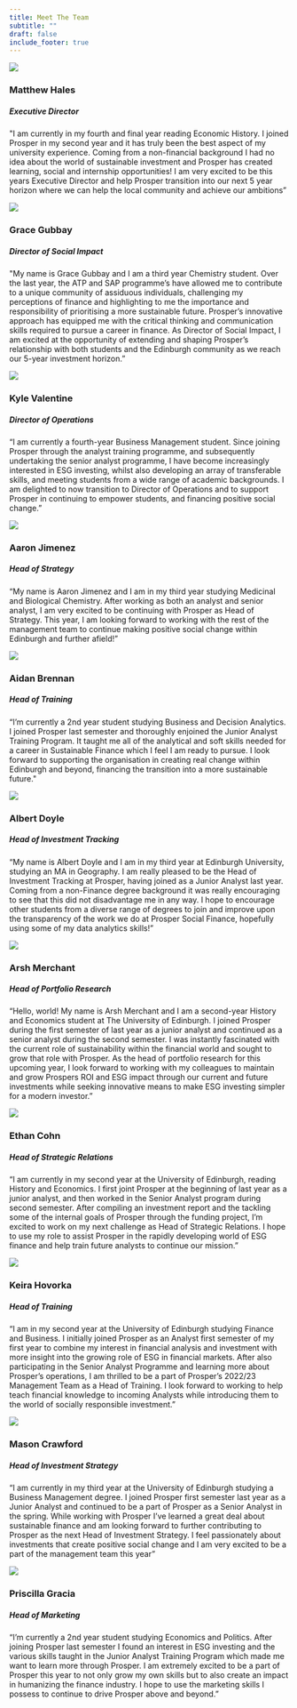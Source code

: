 ```yaml
---
title: Meet The Team
subtitle: ""
draft: false
include_footer: true
---
```

<div class="team-member">
<div class="team-image-container">
<img class="team-image" src="/images/team/Matthew Hales.jpg">
<a href="https://www.linkedin.com/in/matthew-hales-2719b6214/">
<div class="linkedin-holder">
<i class="linkedin-icon fa fa-linkedin"></i>
</div>
</a>
</div>
<div class="team-info-container">
<h3 class="team-member-name">Matthew Hales</h3>
<h5 class="team-member-position">Executive Director</h5>
<p>"I am currently in my fourth and final year reading Economic History. I joined Prosper in my second year and it has truly been the best aspect of my university experience. Coming from a non-financial background I had no idea about the world of sustainable investment and Prosper has created learning, social and internship opportunities! I am very excited to be this years Executive Director and help Prosper transition into our next 5 year horizon where we can help the local community and achieve our ambitions”</p>
</div>
</div>

<div class="team-member">
<div class="team-image-container">
<img class="team-image" src="/images/team/G.jpeg"
<a href="https://www.linkedin.com/in/gracegubbay/">
<div class="linkedin-holder">
<i class="linkedin-icon fa fa-linkedin"></i>
</div>
</a>
</div>
<div class="team-info-container">
<h3 class="team-member-name">Grace Gubbay</h3>
<h5 class="team-member-position">Director of Social Impact</h5>
<p>"My name is Grace Gubbay and I am a third year Chemistry student.  Over the last year, the ATP and SAP programme’s have allowed me to contribute to a unique community of assiduous individuals, challenging my perceptions of finance and highlighting to me the importance and responsibility of prioritising a more sustainable future. Prosper’s innovative approach has equipped me with the critical thinking and communication skills required to pursue a career in finance. As Director of Social Impact, I am excited at the opportunity of extending and shaping Prosper’s relationship with both students and the Edinburgh community as we reach our 5-year investment horizon.”</p>

</div>
</div>

<div class="team-member">
<div class="team-image-container">
<img class="team-image" src="/images/team/Kyle Valentine.jpg">
<a href="https://www.linkedin.com/in/kyle-valentine-b40295207/">
<div class="linkedin-holder">
<i class="linkedin-icon fa fa-linkedin"></i>
</div>
</a>
</div>
<div class="team-info-container">
<h3 class="team-member-name">Kyle Valentine</h3>
<h5 class="team-member-position">Director of Operations</h5>
<p>“I am currently a fourth-year Business Management student. Since joining Prosper through the analyst training programme, and subsequently undertaking the senior analyst programme, I have become increasingly interested in ESG investing, whilst also developing an array of transferable skills, and meeting students from a wide range of academic backgrounds. I am delighted to now transition to Director of Operations and to support Prosper in continuing to empower students, and financing positive social change.”</p>
</div>
</div>

<div class="team-member">
<div class="team-image-container">
<img class="team-image" src="/images/team/Aaron.jpg">
<a href="https://www.linkedin.com/in/aaronjimenezuk/">
<div class="linkedin-holder">
<i class="linkedin-icon fa fa-linkedin"></i>
</div>
</a>
</div>
<div class="team-info-container">
<h3 class="team-member-name">Aaron Jimenez</h3>
<h5 class="team-member-position">Head of Strategy</h5>
<p>“My name is Aaron Jimenez and I am in my third year studying Medicinal and Biological Chemistry. After working as both an analyst and senior analyst, I am very excited to be continuing with Prosper as Head of Strategy. This year, I am looking forward to working with the rest of the management team to continue making positive social change within Edinburgh and further afield!”</p>
</div>
</div>

<div class="team-member">
<div class="team-image-container">
<img class="team-image" src="/images/team/Aidan Brennan.jpg">
<a href="https://www.linkedin.com/in/aidanbrennanprofile/">
<div class="linkedin-holder">
<i class="linkedin-icon fa fa-linkedin"></i>
</div>
</a>
</div>
<div class="team-info-container">
<h3 class="team-member-name">Aidan Brennan</h3>
<h5 class="team-member-position">Head of Training</h5>
<p>“I’m currently a 2nd year student studying Business and Decision Analytics. I joined Prosper last semester and thoroughly enjoined the Junior Analyst Training Program. It taught me all of the analytical and soft skills needed for a career in Sustainable Finance which I feel I am ready to pursue. I look forward to supporting the organisation in creating real change within Edinburgh and beyond, financing the transition into a more sustainable future."</p>
</div>
</div>

<div class="team-member">
<div class="team-image-container">
<img class="team-image" src="/images/A.jpg">
<a href="https://www.linkedin.com/in/albertdoyle/">
<div class="linkedin-holder">
<i class="linkedin-icon fa fa-linkedin"></i>
</div>
</a>
</div>
<div class="team-info-container">
<h3 class="team-member-name">Albert Doyle</h3>
<h5 class="team-member-position">Head of Investment Tracking</h5>
<p>“My name is Albert Doyle and I am in my third year at Edinburgh University, studying an MA in Geography. I am really pleased to be the Head of Investment Tracking at Prosper, having joined as a Junior Analyst last year. Coming from a non-Finance degree background it was really encouraging to see that this did not disadvantage me in any way. I hope to encourage other students from a diverse range of degrees to join and improve upon the transparency of the work we do at Prosper Social Finance, hopefully using some of my data analytics skills!”</p>
</div>
</div>

<div class="team-member">
<div class="team-image-container">
<img class="team-image" src="/images/team/Arsh Merchant.png">
<a href="https://www.linkedin.com/in/arsh-merchant-9b572318b/">
<div class="linkedin-holder">
<i class="linkedin-icon fa fa-linkedin"></i>
</div>
</a>
</div>
<div class="team-info-container">
<h3 class="team-member-name">Arsh Merchant</h3>
<h5 class="team-member-position">Head of Portfolio Research</h5>
<p>“Hello, world! My name is Arsh Merchant and I am a second-year History and Economics student at The University of Edinburgh. I joined Prosper during the first semester of last year as a junior analyst and continued as a senior analyst during the second semester. I was instantly fascinated with the current role of sustainability within the financial world and sought to grow that role with Prosper. As the head of portfolio research for this upcoming year, I look forward to working with my colleagues to maintain and grow Prospers ROI and ESG impact through our current and future investments while seeking innovative means to make ESG investing simpler for a modern investor.”</p>
</div>
</div>

<div class="team-member">
<div class="team-image-container">
<img class="team-image" src="/images/team/ethan cohn.jpg">
<a href="https://www.linkedin.com/in/ethan-cohn-167599223/">
<div class="linkedin-holder">
<i class="linkedin-icon fa fa-linkedin"></i>
</div>
</a>
</div>
<div class="team-info-container">
<h3 class="team-member-name">Ethan Cohn</h3>
<h5 class="team-member-position">Head of Strategic Relations</h5>
<p>“I am currently in my second year at the University of Edinburgh, reading History and Economics. I first joint Prosper at the beginning of last year as a junior analyst, and then worked in the Senior Analyst program during second semester. After compiling an investment report and the tackling some of the internal goals of Prosper through the funding project, I’m excited to work on my next challenge as Head of Strategic Relations. I hope to use my role to assist Prosper in the rapidly developing world of ESG finance and help train future analysts to continue our mission.”</p>
</div>
</div>

<div class="team-member">
<div class="team-image-container">
<img class="team-image" src="/images/team/Keira Hovorka.jpg">
<a href="https://www.linkedin.com/in/keira-hovorka-840306224/">
<div class="linkedin-holder">
<i class="linkedin-icon fa fa-linkedin"></i>
</div>
</a>
</div>
<div class="team-info-container">
<h3 class="team-member-name">Keira Hovorka</h3>
<h5 class="team-member-position">Head of Training</h5>
<p>“I am in my second year at the University of Edinburgh studying Finance and Business. I initially joined Prosper as an Analyst first semester of my first year to combine my interest in financial analysis and investment with more insight into the growing role of ESG in financial markets. After also participating in the Senior Analyst Programme and learning more about Prosper’s operations, I am thrilled to be a part of Prosper’s 2022/23 Management Team as a Head of Training. I look forward to working to help teach financial knowledge to incoming Analysts while introducing them to the world of socially responsible investment.”</p>
</div>
</div>

<div class="team-member">
<div class="team-image-container">
<img class="team-image" src="/images/team/Mason Crawford.jpg">
<a href="https://www.linkedin.com/in/mason-c-691b75130/">
<div class="linkedin-holder">
<i class="linkedin-icon fa fa-linkedin"></i>
</div>
</a>
</div>
<div class="team-info-container">
<h3 class="team-member-name">Mason Crawford</h3>
<h5 class="team-member-position">Head of Investment Strategy</h5>
<p>“I am currently in my third year at the University of Edinburgh studying a Business Management degree. I joined Prosper first semester last year as a Junior Analyst and continued to be a part of Prosper as a Senior Analyst in the spring. While working with Prosper I’ve learned a great deal about sustainable finance and am looking forward to further contributing to Prosper as the next Head of Investment Strategy. I feel passionately about investments that create positive social change and I am very excited to be a part of the management team this year”</p>
</div>
</div>

<div class="team-member">
<div class="team-image-container">
<img class="team-image" src="/images/team/Priscilla Gracia.jpg">
<a href="https://www.linkedin.com/in/priscilla-gracia-5642011b6/">
<div class="linkedin-holder">
<i class="linkedin-icon fa fa-linkedin"></i>
</div>
</a>
</div>
<div class="team-info-container">
<h3 class="team-member-name">Priscilla Gracia</h3>
<h5 class="team-member-position">Head of Marketing</h5>
<p>“I’m currently a 2nd year student studying Economics and Politics. After joining Prosper last semester I found an interest in ESG investing and the various skills taught in the Junior Analyst Training Program which made me want to learn more through Prosper. I am extremely excited to be a part of Prosper this year to not only grow my own skills but to also create an impact in humanizing the finance industry. I hope to use the marketing skills I possess to continue to drive Prosper above and beyond.”</p>
</div>
</div>
